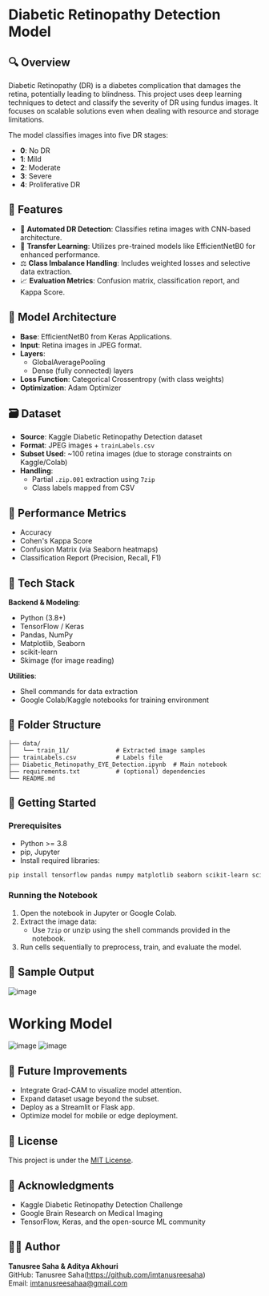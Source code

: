 # Diabetic Retinopathy Detection Model

## 🔍 Overview
Diabetic Retinopathy (DR) is a diabetes complication that damages the retina, potentially leading to blindness. This project uses deep learning techniques to detect and classify the severity of DR using fundus images. It focuses on scalable solutions even when dealing with resource and storage limitations.

The model classifies images into five DR stages:
- **0**: No DR  
- **1**: Mild  
- **2**: Moderate  
- **3**: Severe  
- **4**: Proliferative DR  

## 🎯 Features
- 🔎 **Automated DR Detection**: Classifies retina images with CNN-based architecture.
- 🧠 **Transfer Learning**: Utilizes pre-trained models like EfficientNetB0 for enhanced performance.
- ⚖️ **Class Imbalance Handling**: Includes weighted losses and selective data extraction.
- 📈 **Evaluation Metrics**: Confusion matrix, classification report, and Kappa Score.

## 🧠 Model Architecture
- **Base**: EfficientNetB0 from Keras Applications.
- **Input**: Retina images in JPEG format.
- **Layers**:
  - GlobalAveragePooling
  - Dense (fully connected) layers
- **Loss Function**: Categorical Crossentropy (with class weights)
- **Optimization**: Adam Optimizer

## 🗃️ Dataset
- **Source**: Kaggle Diabetic Retinopathy Detection dataset
- **Format**: JPEG images + `trainLabels.csv`
- **Subset Used**: ~100 retina images (due to storage constraints on Kaggle/Colab)
- **Handling**:
  - Partial `.zip.001` extraction using `7zip`
  - Class labels mapped from CSV

## 🧪 Performance Metrics
- Accuracy
- Cohen's Kappa Score
- Confusion Matrix (via Seaborn heatmaps)
- Classification Report (Precision, Recall, F1)

## 🧰 Tech Stack
**Backend & Modeling**:
- Python (3.8+)
- TensorFlow / Keras
- Pandas, NumPy
- Matplotlib, Seaborn
- scikit-learn
- Skimage (for image reading)

**Utilities**:
- Shell commands for data extraction
- Google Colab/Kaggle notebooks for training environment

## 📁 Folder Structure
```
├── data/
│   └── train_11/             # Extracted image samples
├── trainLabels.csv           # Labels file
├── Diabetic_Retinopathy_EYE_Detection.ipynb  # Main notebook
├── requirements.txt          # (optional) dependencies
└── README.md

```

## 🚀 Getting Started

### Prerequisites
- Python >= 3.8
- pip, Jupyter
- Install required libraries:
```bash
pip install tensorflow pandas numpy matplotlib seaborn scikit-learn scikit-image
```

### Running the Notebook
1. Open the notebook in Jupyter or Google Colab.
2. Extract the image data:
   - Use `7zip` or unzip using the shell commands provided in the notebook.
3. Run cells sequentially to preprocess, train, and evaluate the model.

## 📸 Sample Output
![image](https://github.com/user-attachments/assets/27e1f69f-d23b-4238-89b4-f35f9b408c72)
# Working Model

![image](https://github.com/user-attachments/assets/11f86a8d-2549-4463-ad10-542ff98bac92)
![image](https://github.com/user-attachments/assets/5c6903da-b334-4fdc-8dc3-e4811d1f60c1)


## 🔮 Future Improvements
- Integrate Grad-CAM to visualize model attention.
- Expand dataset usage beyond the subset.
- Deploy as a Streamlit or Flask app.
- Optimize model for mobile or edge deployment.

## 📜 License
This project is under the [MIT License](LICENSE).

## 🙌 Acknowledgments
- Kaggle Diabetic Retinopathy Detection Challenge
- Google Brain Research on Medical Imaging
- TensorFlow, Keras, and the open-source ML community

## 👨‍💻 Author
**Tanusree Saha & Aditya Akhouri**  
GitHub: Tanusree Saha(https://github.com/imtanusreesaha)  
Email: imtanusreesahaa@gmail.com

